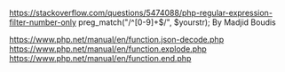 https://stackoverflow.com/questions/5474088/php-regular-expression-filter-number-only
preg_match("/^[0-9]+$/", $yourstr); By Madjid Boudis


https://www.php.net/manual/en/function.json-decode.php
https://www.php.net/manual/en/function.explode.php
https://www.php.net/manual/en/function.end.php
